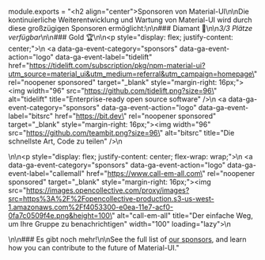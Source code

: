 module.exports = "<h2 align=\"center\">Sponsoren von Material-UI</h2>\n\nDie kontinuierliche Weiterentwicklung und Wartung von Material-UI wird durch diese großzügigen Sponsoren ermöglicht:\n\n### Diamant 💎\n\n*3/3 Plätze verfügbar*\n\n### Gold 🏆\n\n<p style=\"display: flex; justify-content: center;\">\n  <a data-ga-event-category=\"sponsors\" data-ga-event-action=\"logo\" data-ga-event-label=\"tidelift\" href=\"https://tidelift.com/subscription/pkg/npm-material-ui?utm_source=material_ui&utm_medium=referral&utm_campaign=homepage\" rel=\"noopener sponsored\" target=\"_blank\" style=\"margin-right: 16px;\"><img width=\"96\" src=\"https://github.com/tidelift.png?size=96\" alt=\"tidelift\" title=\"Enterprise-ready open source software\" /></a>\n  <a data-ga-event-category=\"sponsors\" data-ga-event-action=\"logo\" data-ga-event-label=\"bitsrc\" href=\"https://bit.dev\" rel=\"noopener sponsored\" target=\"_blank\" style=\"margin-right: 16px;\"><img width=\"96\" src=\"https://github.com/teambit.png?size=96\" alt=\"bitsrc\" title=\"Die schnellste Art, Code zu teilen\" /></a>\n</p>\n\n<p style=\"display: flex; justify-content: center; flex-wrap: wrap;\">\n  <a data-ga-event-category=\"sponsors\" data-ga-event-action=\"logo\" data-ga-event-label=\"callemall\" href=\"https://www.call-em-all.com\" rel=\"noopener sponsored\" target=\"_blank\" style=\"margin-right: 16px;\"><img src=\"https://images.opencollective.com/proxy/images?src=https%3A%2F%2Fopencollective-production.s3-us-west-1.amazonaws.com%2Ff4053300-e0ea-11e7-acf0-0fa7c0509f4e.png&height=100\" alt=\"call-em-all\" title=\"Der einfache Weg, um Ihre Gruppe zu benachrichtigen\" width=\"100\" loading=\"lazy\"></a>\n</p>\n\n### Es gibt noch mehr!\n\nSee the full list of [our sponsors](/discover-more/backers/), and learn how you can contribute to the future of Material-UI."